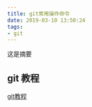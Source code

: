 ```yaml
---
title: git常用操作命令
date: 2019-03-10 13:50:24
tags:
- git
---
```

这是摘要
<!-- more -->
## git 教程
[git教程](https://www.liaoxuefeng.com/wiki/0013739516305929606dd18361248578c67b8067c8c017b000)
